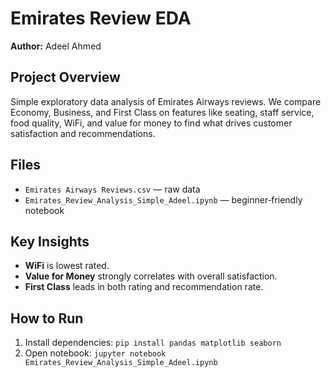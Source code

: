 # Emirates Review EDA

**Author:** Adeel Ahmed 

## Project Overview
Simple exploratory data analysis of Emirates Airways reviews. We compare Economy, Business, and First Class on features like seating, staff service, food quality, WiFi, and value for money to find what drives customer satisfaction and recommendations.

## Files
- `Emirates Airways Reviews.csv` — raw data  
- `Emirates_Review_Analysis_Simple_Adeel.ipynb` — beginner‑friendly notebook  

## Key Insights
- **WiFi** is lowest rated.  
- **Value for Money** strongly correlates with overall satisfaction.  
- **First Class** leads in both rating and recommendation rate.

## How to Run
1. Install dependencies: `pip install pandas matplotlib seaborn`  
2. Open notebook: `jupyter notebook Emirates_Review_Analysis_Simple_Adeel.ipynb`  

